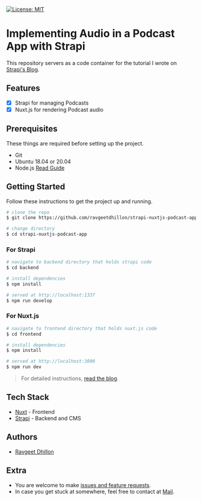 [![License: MIT](https://img.shields.io/badge/License-MIT-yellow.svg)](https://opensource.org/licenses/MIT)

# Implementing Audio in a Podcast App with Strapi

This repository servers as a code container for the tutorial I wrote on [Strapi's Blog](https://strapi.io/blog/implementing-audio-in-a-podcast-app-with-strapi).

## Features

- [x] Strapi for managing Podcasts
- [x] Nuxt.js for rendering Podcast audio

## Prerequisites

These things are required before setting up the project.

- Git
- Ubuntu 18.04 or 20.04
- Node.js [Read Guide](https://www.digitalocean.com/community/tutorials/how-to-install-node-js-on-ubuntu-20-04)

## Getting Started

Follow these instructions to get the project up and running.

```bash
# clone the repo
$ git clone https://github.com/ravgeetdhillon/strapi-nuxtjs-podcast-app.git

# change directory
$ cd strapi-nuxtjs-podcast-app
```

### For Strapi

```bash
# navigate to backend directory that holds strapi code
$ cd backend

# install dependencies
$ npm install

# served at http://localhost:1337
$ npm run develop
```

### For Nuxt.js

```bash
# navigate to frontend directory that holds nuxt.js code
$ cd frontend

# install dependencies
$ npm install

# served at http://localhost:3000
$ npm run dev
```

> For detailed instructions, [read the blog](https://strapi.io/blog/implementing-audio-in-a-podcast-app-with-strapi).

## Tech Stack

* [Nuxt](https://nuxtjs.org/) - Frontend
* [Strapi](https://strapi.io/) - Backend and CMS

## Authors

- [Ravgeet Dhillon](https://github.com/ravgeetdhillon)

## Extra

- You are welcome to make [issues and feature requests](https://github.com/ravgeetdhillon/strapi-nuxtjs-podcast-app/issues).
- In case you get stuck at somewhere, feel free to contact at [Mail](mailto:ravgeetdhillon@gmail.com).
